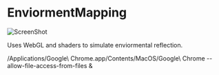 EnviormentMapping
=================

![ScreenShot](https://github.com/tadeegan/EnviormentMapping/blob/master/github/screenshot.png)

Uses WebGL and shaders to simulate enviormental reflection.

  /Applications/Google\ Chrome.app/Contents/MacOS/Google\ Chrome --allow-file-access-from-files &
